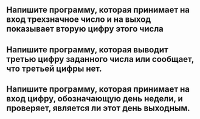 ## Напишите программу, которая принимает на вход трехзначное число и на выход показывает вторую цифру этого числа

## Напишите программу, которая выводит третью цифру заданного числа или сообщает, что третьей цифры нет.

## Напишите программу, которая принимает на вход цифру, обозначающую день недели, и проверяет, является ли этот день выходным.